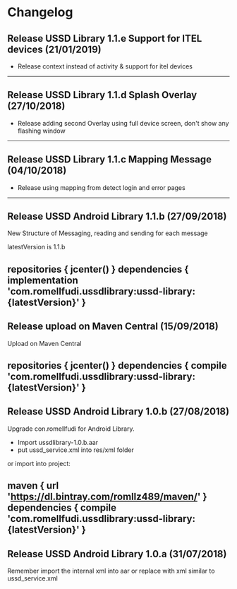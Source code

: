 # Changelog

## Release USSD Library 1.1.e Support for ITEL devices (21/01/2019)
- Release context instead of activity & support for itel devices
---

## Release USSD Library 1.1.d Splash Overlay (27/10/2018)
- Release adding second Overlay using full device screen, don't show any flashing window
---

## Release USSD Library 1.1.c Mapping Message (04/10/2018)
- Release using mapping from detect login and error pages
---

## Release USSD Android Library 1.1.b (27/09/2018)
New Structure of Messaging, reading and sending for each message

latestVersion is 1.1.b

repositories {
    jcenter()
}
dependencies {
    implementation 'com.romellfudi.ussdlibrary:ussd-library:{latestVersion}'
}
---

## Release upload on Maven Central (15/09/2018)
Upload on Maven Central

repositories {
    jcenter()
}
dependencies {
    compile 'com.romellfudi.ussdlibrary:ussd-library:{latestVersion}'
}
---

## Release USSD Android Library 1.0.b (27/08/2018)
Upgrade con.romellfudi for Android Library.

- Import ussdlibrary-1.0.b.aar
- put ussd_service.xml into res/xml folder

or import into project:

maven {
        url 'https://dl.bintray.com/romllz489/maven/'
}
dependencies {
    compile 'com.romellfudi.ussdlibrary:ussd-library:{latestVersion}'
}
---

## Release USSD Android Library 1.0.a (31/07/2018)
Remember import the internal xml into aar or replace with xml similar to ussd_service.xml